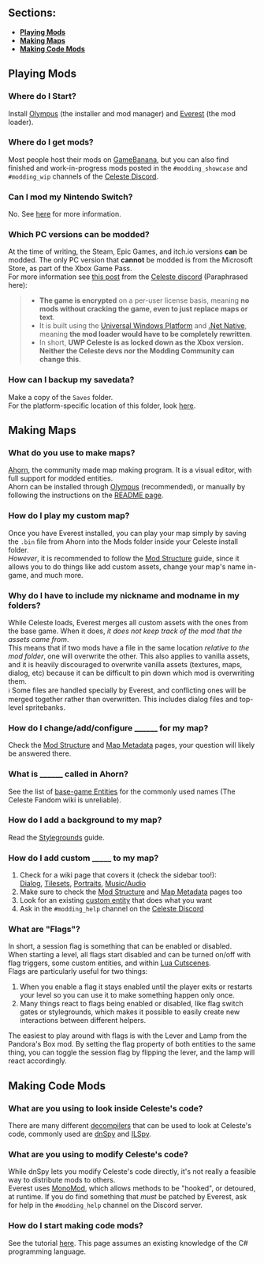 ## Sections:
- [**Playing Mods**](#playing-mods)
- [**Making Maps**](#making-maps)
- [**Making Code Mods**](#making-code-mods)


## Playing Mods

### Where do I Start?
Install [Olympus](https://everestapi.github.io/#installing-everest) (the installer and mod manager) and [Everest](https://everestapi.github.io/) (the mod loader).

### Where do I get mods?
Most people host their mods on [GameBanana](https://gamebanana.com/games/6460), but you can also find finished and work-in-progress mods posted in the `#modding_showcase` and `#modding_wip` channels of the [Celeste Discord](https://discord.gg/6qjaePQ).

### Can I mod my Nintendo Switch?
No. See [here](Nintendo-Switch-Modding) for more information.

### Which PC versions can be modded?
At the time of writing, the Steam, Epic Games, and itch.io versions **can** be modded. The only PC version that **cannot** be modded is from the Microsoft Store, as part of the Xbox Game Pass.  
For more information see [this post](https://discord.com/channels/403698615446536203/683777712115941407/774671383828496514) from the [Celeste discord](https://discord.gg/6qjaePQ) (Paraphrased here):
>- **The game is encrypted** on a per-user license basis, meaning **no mods without cracking the game, even to just replace maps or text**.
>- It is built using the [Universal Windows Platform](https://docs.microsoft.com/en-us/windows/uwp/get-started/universal-application-platform-guide) and [.Net Native](https://docs.microsoft.com/en-us/dotnet/framework/net-native/net-native-and-compilation), meaning **the mod loader would have to be completely rewritten**.
>- In short, **UWP Celeste is as locked down as the Xbox version. Neither the Celeste devs nor the Modding Community can change this**.

### How can I backup my savedata?
Make a copy of the `Saves` folder.  
For the platform-specific location of this folder, look [here](https://www.pcgamingwiki.com/wiki/Celeste#Save_game_data_location).


## Making Maps

### What do you use to make maps?
[Ahorn](https://github.com/CelestialCartographers/Ahorn/blob/master/README.md), the community made map making program. It is a visual editor, with full support for modded entities.  
Ahorn can be installed through [Olympus](https://everestapi.github.io/#olympus) (recommended), or manually by following the instructions on the [README page](https://github.com/CelestialCartographers/Ahorn/blob/master/README.md).

### How do I play my custom map?
Once you have Everest installed, you can play your map simply by saving the `.bin` file from Ahorn into the Mods folder inside your Celeste install folder.  
*However*, it is recommended to follow the [Mod Structure](Mod-Structure) guide, since it allows you to do things like add custom assets, change your map's name in-game, and much more.

### Why do I have to include my nickname and modname in my folders?
While Celeste loads, Everest merges all custom assets with the ones from the base game. When it does, *it does not keep track of the mod that the assets came from*.  
This means that if two mods have a file in the same location *relative to the mod folder*, one will overwrite the other. This also applies to vanilla assets, and it is heavily discouraged to overwrite vanilla assets (textures, maps, dialog, etc) because it can be difficult to pin down which mod is overwriting them.  
:information_source: Some files are handled specially by Everest, and conflicting ones will be merged together rather than overwritten. This includes dialog files and top-level spritebanks.

### How do I change/add/configure ______ for my map?
Check the [Mod Structure](Mod-Structure) and [Map Metadata](Map-Metadata) pages, your question will likely be answered there. 

### What is ______ called in Ahorn?
See the list of [base-game Entities](Entity-and-Trigger-Documentation) for the commonly used names (The Celeste Fandom wiki is unreliable).

### How do I add a background to my map?
Read the [Stylegrounds](Adding-Stylegrounds) guide.

### How do I add custom _____ to my map?
1. Check for a wiki page that covers it (check the sidebar too!):  
   [Dialog](Adding-Custom-Dialogue), [Tilesets](Custom-Tilesets), [Portraits](Custom-Portraits), [Music/Audio](Adding-Custom-Audio)
2. Make sure to check the [Mod Structure](Mod-Structure) and [Map Metadata](Map-Metadata) pages too
3. Look for an existing [custom entity](https://max480-random-stuff.appspot.com/celeste/custom-entity-catalog) that does what you want
4. Ask in the `#modding_help` channel on the [Celeste Discord](https://discord.gg/6qjaePQ)

### What are "Flags"?
In short, a session flag is something that can be enabled or disabled.  
When starting a level, all flags start disabled and can be turned on/off with flag triggers, some custom entities, and within [Lua Cutscenes](https://gamebanana.com/gamefiles/10788).  
Flags are particularly useful for two things: 
1. When you enable a flag it stays enabled until the player exits or restarts your level so you can use it to make something happen only once.
2. Many things react to flags being enabled or disabled, like flag switch gates or stylegrounds, which makes it possible to easily create new interactions between different helpers.

The easiest to play around with flags is with the Lever and Lamp from the Pandora's Box mod. By setting the flag property of both entities to the same thing, you can toggle the session flag by flipping the lever, and the lamp will react accordingly.

## Making Code Mods

### What are you using to look inside Celeste's code?
There are many different [decompilers](https://en.wikipedia.org/wiki/Decompiler) that can be used to look at Celeste's code, commonly used are [dnSpy](https://github.com/dnSpy/dnSpy) and [ILSpy](https://github.com/icsharpcode/ILSpy).

### What are you using to modify Celeste's code?
While dnSpy lets you modify Celeste's code directly, it's not really a feasible way to distribute mods to others.  
Everest uses [MonoMod](https://github.com/MonoMod/MonoMod), which allows methods to be "hooked", or detoured, at runtime. If you do find something that _must_ be patched by Everest, ask for help in the `#modding_help` channel on the Discord server.

### How do I start making code mods?
See the tutorial [here](your-first-code-mod). This page assumes an existing knowledge of the C# programming language. 